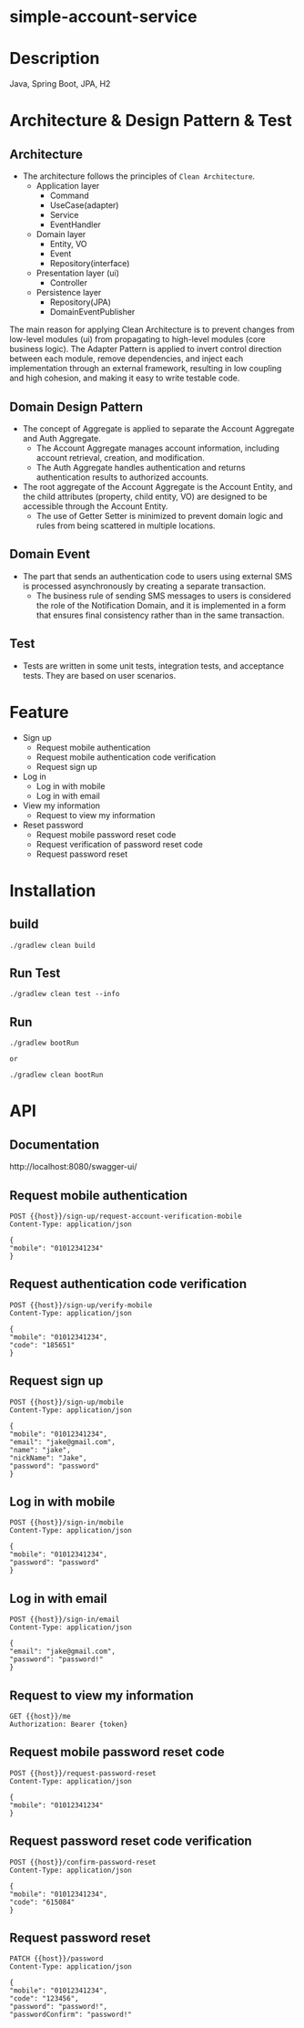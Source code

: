 # simple-account-service

# Description

Java, Spring Boot, JPA, H2

# Architecture & Design Pattern & Test

## Architecture

- The architecture follows the principles of `Clean Architecture`.
    - Application layer
        - Command
        - UseCase(adapter)
        - Service
        - EventHandler
    - Domain layer
        - Entity, VO
        - Event
        - Repository(interface)
    - Presentation layer (ui)
        - Controller
    - Persistence layer
        - Repository(JPA)
        - DomainEventPublisher

The main reason for applying Clean Architecture is to prevent changes from low-level modules (ui) from propagating to
high-level modules (core business logic).
The Adapter Pattern is applied to invert control direction between each module, remove dependencies, and inject each
implementation through an external framework, resulting in low coupling and high cohesion, and making it easy to write
testable code.

## Domain Design Pattern

- The concept of Aggregate is applied to separate the Account Aggregate and Auth Aggregate.
    - The Account Aggregate manages account information, including account retrieval, creation, and modification.
    - The Auth Aggregate handles authentication and returns authentication results to authorized accounts.
- The root aggregate of the Account Aggregate is the Account Entity, and the child attributes (property, child entity,
  VO) are designed to be accessible through the Account Entity.
    - The use of Getter Setter is minimized to prevent domain logic and rules from being scattered in multiple
      locations.

## Domain Event

- The part that sends an authentication code to users using external SMS is processed asynchronously by creating a
  separate transaction.
    - The business rule of sending SMS messages to users is considered the role of the Notification Domain, and it is
      implemented in a form that ensures final consistency rather than in the same transaction.

## Test

- Tests are written in some unit tests, integration tests, and acceptance tests. They are based on user scenarios.

# Feature

- Sign up
    - Request mobile authentication
    - Request mobile authentication code verification
    - Request sign up
- Log in
    - Log in with mobile
    - Log in with email
- View my information
    - Request to view my information
- Reset password
    - Request mobile password reset code
    - Request verification of password reset code
    - Request password reset

# Installation

## build

```shell
./gradlew clean build
```

## Run Test

```shell
./gradlew clean test --info
```

## Run

```shell
./gradlew bootRun

or 

./gradlew clean bootRun 
```

# API

## Documentation

http://localhost:8080/swagger-ui/

##  Request mobile authentication

```
POST {{host}}/sign-up/request-account-verification-mobile
Content-Type: application/json

{
"mobile": "01012341234"
}
```

## Request authentication code verification

```
POST {{host}}/sign-up/verify-mobile
Content-Type: application/json

{
"mobile": "01012341234",
"code": "185651"
}
```

##  Request sign up

```
POST {{host}}/sign-up/mobile
Content-Type: application/json

{
"mobile": "01012341234",
"email": "jake@gmail.com",
"name": "jake",
"nickName": "Jake",
"password": "password"
}
```

## Log in with mobile

```
POST {{host}}/sign-in/mobile
Content-Type: application/json

{
"mobile": "01012341234",
"password": "password"
}
```

## Log in with email

```
POST {{host}}/sign-in/email
Content-Type: application/json

{
"email": "jake@gmail.com",
"password": "password!"
}
```

##  Request to view my information

```
GET {{host}}/me
Authorization: Bearer {token}
```

## Request mobile password reset code

```
POST {{host}}/request-password-reset
Content-Type: application/json

{
"mobile": "01012341234"
}
```

##  Request password reset code verification

```
POST {{host}}/confirm-password-reset
Content-Type: application/json

{
"mobile": "01012341234",
"code": "615084"
}
```

##  Request password reset

```
PATCH {{host}}/password
Content-Type: application/json

{
"mobile": "01012341234",
"code": "123456",
"password": "password!",
"passwordConfirm": "password!"
```
